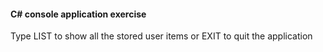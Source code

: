 #### C# console application exercise

Type LIST to show all the stored user items or EXIT to quit the application